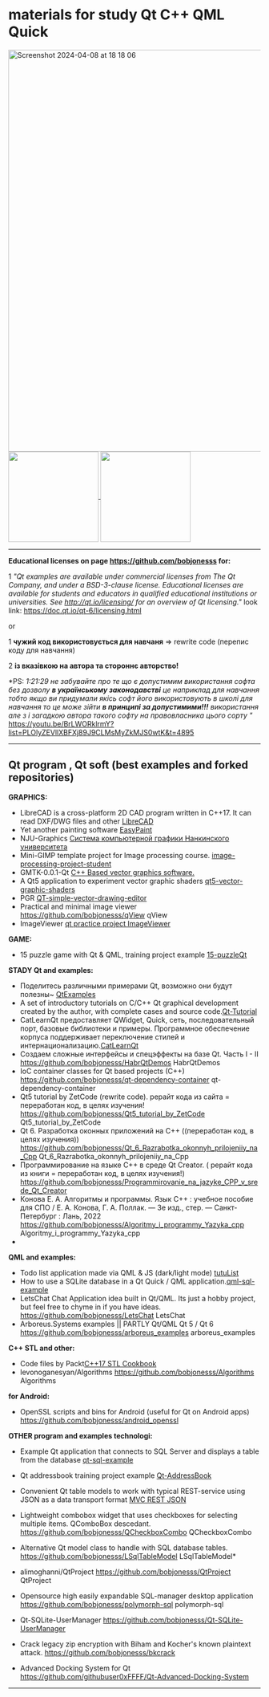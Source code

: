 ###  <h1>materials for study Qt C++ QML Quick</h1>

<img width="801" alt="Screenshot 2024-04-08 at 18 18 06" src="https://github.com/bobjonesss/bobjonesss/assets/47592554/90c4b9fe-74d4-46f6-ab6b-d6e8360375c5">

<a href="https://github.com/anuraghazra/github-readme-stats">
  <img height=180 align="center" src="https://github-readme-stats.vercel.app/api?username=bobjonesss" />
</a> <a href="https://github.com/anuraghazra/convoychat">
  <img height=180 align="center" src="https://github-readme-stats.vercel.app/api/top-langs?username=bobjonesss&layout=compact&langs_count=8&card_width=320" />
</a>

<hr>

**Educational licenses on page https://github.com/bobjonesss for:**

1 _"Qt examples are available under commercial licenses from The Qt Company, and under a BSD-3-clause license.
Educational licenses are available for students and educators in qualified educational institutions or universities.
See http://qt.io/licensing/ for an overview of Qt licensing."_  look link: https://doc.qt.io/qt-6/licensing.html

or

1 **чужий код використовується для навчаня** => rewrite code (перепис коду для навчання)

2 **із вказівкою на автора та стороннє авторство!**

*PS: <i>1:21:29 не забувайте про те що є допустимим використання софта без дозволу **в українському законодавстві** 
  це наприклад для навчання тобто якщо ви придумали якісь софт його використовують в школі для навчання то це може зійти **в принципі за допустимими!!!**
використання але з і загадкою автора такого софту на правовласника цього сорту " </i> https://youtu.be/BrLWORklrmY?list=PLOlyZEVllXBFXj89J9CLMsMyZkMJS0wtK&t=4895

<hr>

<h2>Qt program , Qt soft (best examples and forked repositories)</h2> 

**GRAPHICS:**
<br>
* LibreCAD is a cross-platform 2D CAD program written in C++17. It can read DXF/DWG files and other <a href=https://github.com/bobjonesss/LibreCAD>LibreCAD</a><br>
* Yet another painting software  <a href=https://github.com/bobjonesss/EasyPaint>EasyPaint</a><br>
* NJU-Graphics  <a href=https://github.com/bobjonesss/NJU-Graphics>Система компьютерной графики Нанкинского университета</a><br>
* Mini-GIMP template project for Image processing course. <a href=https://github.com/bobjonesss/image-processing-project-student>image-processing-project-student</a><br>
* GMTK-0.0.1-Qt  <a href=https://github.com/sarniraula/GMTK-0.0.1-Qt>C++ Based vector graphics software.</a><br>
* A Qt5 application to experiment vector graphic shaders <a href=https://github.com/bobjonesss/qt5-vector-graphic-shaders>qt5-vector-graphic-shaders</a><br>
* PGR <a href=https://github.com/bobjonesss/QT-simple-vector-drawing-editor>QT-simple-vector-drawing-editor</a><br>
* Practical and minimal image viewer https://github.com/bobjonesss/qView qView<br>
* ImageViewer <a href=https://github.com/bobjonesss/ImageViewer>qt practice project ImageViewer</a><br>

**GAME:**
<br>
* 15 puzzle game with Qt & QML, training project example <a href=https://github.com/smay1613/15-puzzleQt>15-puzzleQt</a><br>

**STADY Qt and examples:**
<br>
* Поделитесь различными примерами Qt, возможно они будут полезны~ <a href=https://github.com/bobjonesss/QtExamples>QtExamples  </a><br>
* A set of introductory tutorials on C/C++ Qt graphical development created by the author, with complete cases and source code.<a href=https://github.com/bobjonesss/Qt-Tutorial>Qt-Tutorial</a><br>
* CatLearnQt предоставляет QWidget, Quick, сеть, последовательный порт, базовые библиотеки и примеры. 
Программное обеспечение корпуса поддерживает переключение стилей и интернационализацию.<a href=https://github.com/bobjonesss/CatLearnQt>CatLearnQt </a><br>
* Создаем сложные интерфейсы и спецэффекты на базе Qt. Часть I - II https://github.com/bobjonesss/HabrQtDemos HabrQtDemos
* IoC container classes for Qt based projects (C++) https://github.com/bobjonesss/qt-dependency-container qt-dependency-container
* Qt5 tutorial by ZetCode (rewrite code). рерайт кода из сайта = переработан код, в целях изучения! https://github.com/bobjonesss/Qt5_tutorial_by_ZetCode Qt5_tutorial_by_ZetCode
* Qt 6. Разработка оконных приложений на C++ ((переработан код, в целях изучения)) https://github.com/bobjonesss/Qt_6_Razrabotka_okonnyh_prilojeniiy_na_Cpp Qt_6_Razrabotka_okonnyh_prilojeniiy_na_Cpp
* Программирование на языке С++ в среде Qt Creator. ( рерайт кода из книги = переработан код, в целях изучения!) https://github.com/bobjonesss/Programmirovanie_na_jazyke_CPP_v_srede_Qt_Creator
* Конова Е. А. Алгоритмы и программы. Язык С++ : учебное пособие для СПО / Е. А. Конова, Г. А. Поллак. — 3е изд., стер. — Санкт-Петербург : Лань, 2022 
 https://github.com/bobjonesss/Algoritmy_i_programmy_Yazyka_cpp Algoritmy_i_programmy_Yazyka_cpp
*

**QML and examples:**
<br>
* Todo list application made via QML & JS (dark/light mode) <a href=https://github.com/bobjonesss/tutuList>tutuList </a><br>
* How to use a SQLite database in a Qt Quick / QML application.<a href=https://github.com/bobjonesss/qml-sql-example>qml-sql-example </a><br>
* LetsChat Chat Application idea built in Qt/QML. Its just a hobby project, but feel free to chyme in if you have ideas. https://github.com/bobjonesss/LetsChat LetsChat
* Arboreus.Systems examples || PARTLY Qt/QML Qt 5 / Qt 6 https://github.com/bobjonesss/arboreus_examples  arboreus_examples

**C++ STL and other:**
<br>
* Code files by Packt<a href=https://github.com/PacktPublishing/Cpp17-STL-Cookbook>C++17 STL Cookbook </a><br>
* levonoganesyan/Algorithms https://github.com/bobjonesss/Algorithms Algorithms

**for Android:**
<br>
* OpenSSL scripts and bins for Android (useful for Qt on Android apps) https://github.com/bobjonesss/android_openssl

**OTHER program and examples technologi:**
<br>
* Example Qt application that connects to SQL Server and displays a table from the database <a href=https://github.com/bobjonesss/qt-sql-example>qt-sql-example </a><br>
* Qt addressbook training project example <a href=https://github.com/bobjonesss/Qt-AddressBook>Qt-AddressBook </a><br>
* Convenient Qt table models to work with typical REST-service using JSON as a data transport format <a href=https://github.com/bobjonesss/QtRestJsonModels>MVC REST JSON </a><br>
* Lightweight combobox widget that uses checkboxes for selecting multiple items. QComboBox descedant. https://github.com/bobjonesss/QCheckboxCombo QCheckboxCombo
* Alternative Qt model class to handle with SQL database tables. https://github.com/bobjonesss/LSqlTableModel LSqlTableModel*
* alimoghanni/QtProject https://github.com/bobjonesss/QtProject QtProject
* Opensource high easily expandable SQL-manager desktop application https://github.com/bobjonesss/polymorph-sql polymorph-sql
* Qt-SQLite-UserManager https://github.com/bobjonesss/Qt-SQLite-UserManager
* Crack legacy zip encryption with Biham and Kocher's known plaintext attack. https://github.com/bobjonesss/bkcrack 


* Advanced Docking System for Qt https://github.com/githubuser0xFFFF/Qt-Advanced-Docking-System 
<hr>
